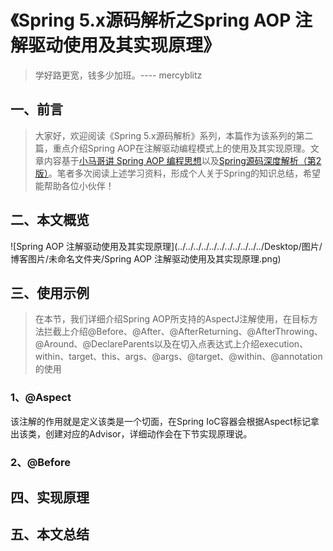 # 《Spring 5.x源码解析之Spring AOP 注解驱动使用及其实现原理》

> 学好路更宽，钱多少加班。---- mercyblitz

## 一、前言

> 大家好，欢迎阅读《Spring 5.x源码解析》系列，本篇作为该系列的第二篇，重点介绍Spring AOP在注解驱动编程模式上的使用及其实现原理。文章内容基于[小马哥讲 Spring AOP 编程思想](https://time.geekbang.org/course/intro/100066301?tab=catalog)以及[Spring源码深度解析（第2版）](https://book.douban.com/subject/30452948/)。笔者多次阅读上述学习资料，形成个人关于Spring的知识总结，希望能帮助各位小伙伴！

## 二、本文概览

![Spring AOP 注解驱动使用及其实现原理](../../../../../../../../../../../Desktop/图片/博客图片/未命名文件夹/Spring AOP 注解驱动使用及其实现原理.png)

## 三、使用示例

> 在本节，我们详细介绍Spring AOP所支持的AspectJ注解使用，在目标方法拦截上介绍@Before、@After、@AfterReturning、@AfterThrowing、@Around、@DeclareParents以及在切入点表达式上介绍execution、within、target、this、args、@args、@target、@within、@annotation的使用

### 1、@Aspect

该注解的作用就是定义该类是一个切面，在Spring IoC容器会根据Aspect标记拿出该类，创建对应的Advisor，详细动作会在下节实现原理说。

### 2、@Before



## 四、实现原理

## 五、本文总结
